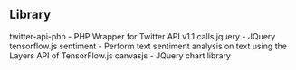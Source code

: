 ## Library
twitter-api-php - PHP Wrapper for Twitter API v1.1 calls
jquery - JQuery
tensorflow.js sentiment - Perform text sentiment analysis on text using the Layers API of TensorFlow.js
canvasjs - JQuery chart library
